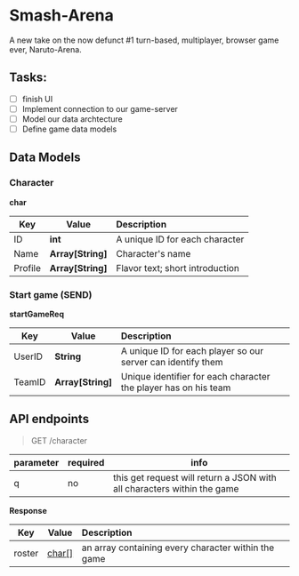 # Smash-Arena
A new take on the now defunct #1 turn-based, multiplayer, browser game ever, Naruto-Arena.

## Tasks:
- [ ] finish UI
- [ ] Implement connection to our game-server
- [ ] Model our data archtecture   
- [ ] Define game data models 

## Data Models

### Character 
**char**

| Key | Value | Description
| --- | ---- | :--- |
| ID | **int** | A unique ID for each character
| Name | **Array[String]** | Character's name
| Profile | **Array[String]** | Flavor text; short introduction

### Start game (SEND)
**startGameReq**

| Key | Value | Description
| --- | ---- | :--- |
| UserID | **String** | A unique ID for each player so our server can identify them
| TeamID | **Array[String]** | Unique identifier for each character the player has on his team

## API endpoints

> GET /character

| parameter | required | info
| --- | --- | --- |
| q | no | this get request will return a JSON with all characters within the game

**Response**

| Key | Value | Description
| --- | ---- | :--- |
| roster | [char[]](#character) | an array containing every character within the game
